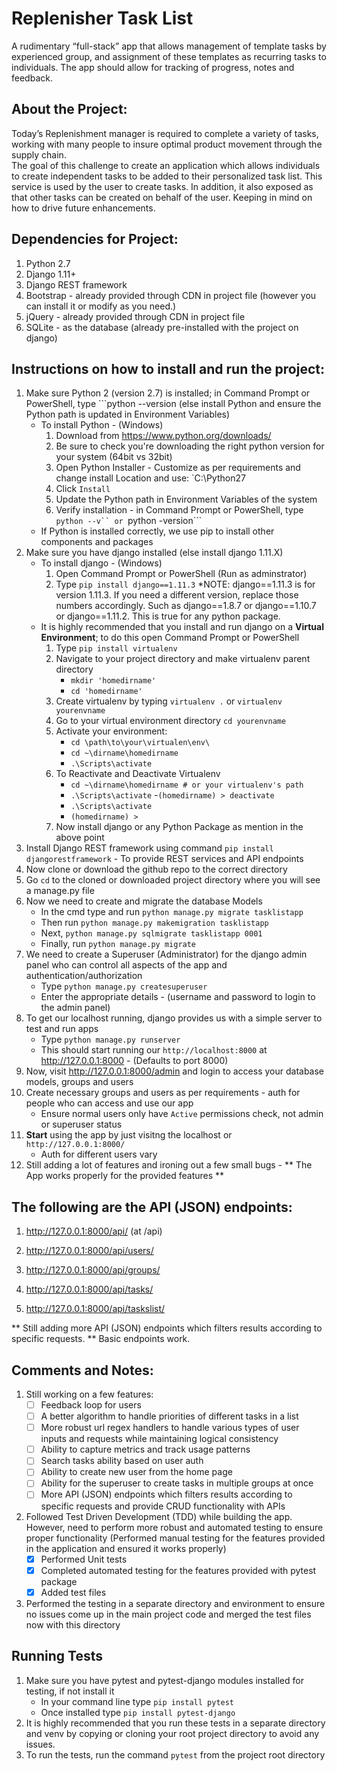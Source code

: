 # Replenisher Task List #

A rudimentary “full-stack” app that allows management of template tasks by experienced group, and assignment of these templates as recurring tasks to individuals.  The app should allow for tracking of progress, notes and feedback.  

## About the Project: ##

Today’s Replenishment manager is required to complete a variety of tasks, working with many people to insure optimal product movement through the supply chain.  
The goal of this challenge to create an application which allows individuals to create independent tasks to be added to their personalized task list.  This service is used by the user to create tasks.  In addition, it also exposed as that other tasks can be created on behalf of the user.
Keeping in mind on how to drive future enhancements.


## Dependencies for Project: ##

1. Python 2.7
2. Django 1.11+
3. Django REST framework
4. Bootstrap - already provided through CDN in project file (however you can install it or modify as you need.)
5. jQuery - already provided through CDN in project file
6. SQLite - as the database (already pre-installed with the project on django)

## Instructions on how to install and run the project: ##

1. Make sure Python 2 (version 2.7) is installed; in Command Prompt or PowerShell, type ```python --version  (else install Python and ensure the Python path is updated in Environment Variables)
	- To install Python - (Windows)
		1. Download from https://www.python.org/downloads/
		2. Be sure to check you're downloading the right python version for your system (64bit vs 32bit) 
		3. Open Python Installer - Customize as per requirements and change install Location and use: `C:\Python27
		4. Click ```Install```
		5. Update the Python path in Environment Variables of the system
		6. Verify installation - in Command Prompt or PowerShell, type ```python --v`` or ```python -version```
	- If Python is installed correctly, we use pip to install other components and packages
2. Make sure you have django installed (else install django 1.11.X)
	- To install django - (Windows)
		1. Open Command Prompt or PowerShell (Run as adminstrator)
		2. Type ```pip install django==1.11.3```
			*NOTE: django==1.11.3 is for version 1.11.3. If you need a different version, replace those numbers accordingly. Such as django==1.8.7 or django==1.10.7 or django==1.11.2. This is true for any python package.
	- It is highly recommended that you install and run django on a **Virtual Environment**; to do this open Command Prompt or PowerShell
		1. Type ```pip install virtualenv```
		2. Navigate to your project directory and make virtualenv parent directory 
			- ```mkdir 'homedirname'```
			- ```cd 'homedirname'```
		3. Create virtualenv by typing ```virtualenv .``` or ```virtualenv yourenvname```
		4. Go to your virtual environment directory ```cd yourenvname```
		5. Activate your environment:
			- ```cd \path\to\your\virtualen\env\ ```
 			- ```cd ~\dirname\homedirname```
 			- ```.\Scripts\activate```
		6. To Reactivate and Deactivate Virtualenv
			- ```cd ~\dirname\homedirname # or your virtualenv's path```
			- ```.\Scripts\activate```
			-```(homedirname) > deactivate```
			- ```.\Scripts\activate```
			- ```(homedirname) >```
		7. Now install django or any Python Package as mention in the above point		
3. Install Django REST framework using command ```pip install djangorestframework```
       - To provide REST services and API endpoints
4. Now clone or download the github repo to the correct directory
5. Go ```cd``` to the cloned or downloaded project directory where you will see a manage.py file
6. Now we need to create and migrate the database Models
	- In the cmd type and run ```python manage.py migrate tasklistapp```
	- Then run ```python manage.py makemigration tasklistapp```
	- Next, ```python manage.py sqlmigrate tasklistapp 0001```
	- Finally, run ```python manage.py migrate```
7. We need to create a Superuser (Administrator) for the django admin panel who can control all aspects of the app and authentication/authorization
	- Type ```python manage.py createsuperuser```
	- Enter the appropriate details - (username and password to login to the admin panel)
8. To get our localhost running, django provides us with a simple server to test and run apps
	- Type ```python manage.py runserver```
	- This should start running our ```http://localhost:8000``` at http://127.0.0.1:8000 - (Defaults to port 8000)
9. Now, visit http://127.0.0.1:8000/admin and login to access your database models, groups and users
10. Create necessary groups and users as per requirements - auth for people who can access and use our app
	- Ensure normal users only have ```Active``` permissions check, not admin or superuser status
11. **Start** using the app by just visitng the localhost or ```http://127.0.0.1:8000/```
	- Auth for different users vary
12. Still adding a lot of features and ironing out a few small bugs - ** The App works properly for the provided features **



## The following are the API (JSON) endpoints: ##

1. http://127.0.0.1:8000/api/ (at /api)

2. http://127.0.0.1:8000/api/users/

3. http://127.0.0.1:8000/api/groups/

4. http://127.0.0.1:8000/api/tasks/

5. http://127.0.0.1:8000/api/taskslist/

** Still adding more API (JSON) endpoints which filters results according to specific requests. ** Basic endpoints work.

## Comments and Notes: ##
1. Still working on a few features:
	- [ ] Feedback loop for users
	- [ ] A better algorithm to handle priorities of different tasks in a list
	- [ ] More robust url regex handlers to handle various types of user inputs and requests while maintaining logical consistency
	- [ ] Ability to capture metrics and track usage patterns 
	- [ ] Search tasks ability based on user auth
	- [ ] Ability to create new user from the home page
	- [ ] Ability for the superuser to create tasks in multiple groups at once
	- [ ] More API (JSON) endpoints which filters results according to specific requests and provide CRUD functionality with APIs
	
2. Followed Test Driven Development (TDD) while building the app. However, need to perform more robust and automated testing to ensure proper functionality (Performed manual testing for the features provided in the application and ensured it works properly)
	- [X] Performed Unit tests
	- [x] Completed automated testing for the features provided with pytest package
	- [x] Added test files

3. Performed the testing in a separate directory and environment to ensure no issues come up in the main project code and merged the test files now with this directory

## Running Tests ##
1. Make sure you have pytest and pytest-django modules installed for testing, if not install it
    - In your command line type ```pip install pytest```
    - Once installed type ```pip install pytest-django```
2. It is highly recommended that you run these tests in a separate directory and venv by copying or cloning your root project directory to avoid any issues.
3. To run the tests, run the command ```pytest``` from the project root directory

